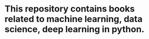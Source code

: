 # This repository contains books related to machine learning, data science, deep learning in python.
